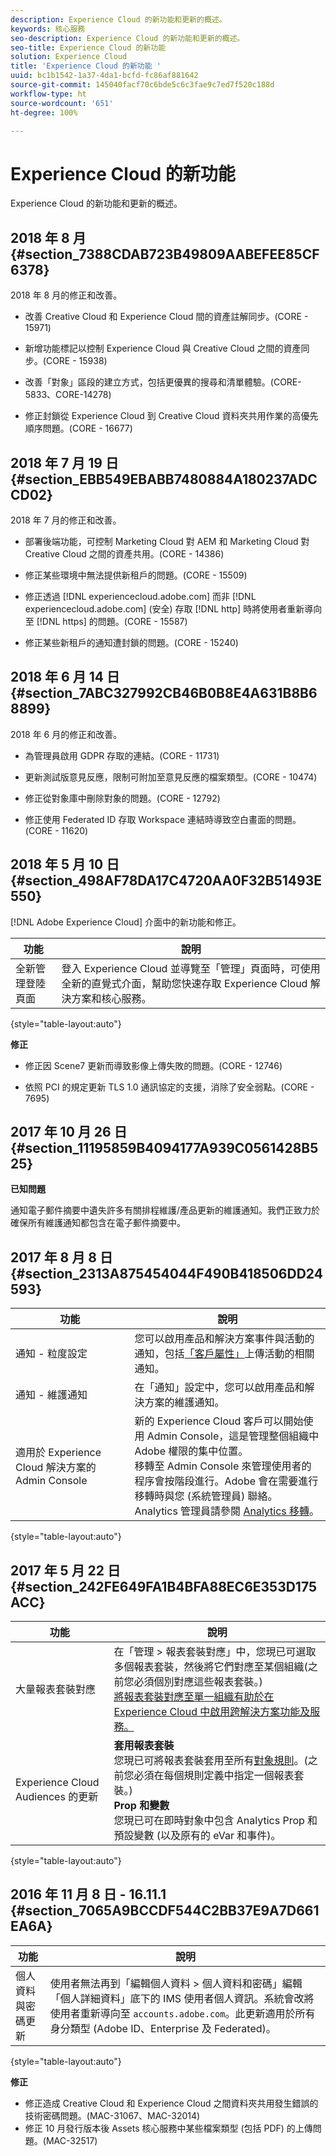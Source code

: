 ```yaml
---
description: Experience Cloud 的新功能和更新的概述。
keywords: 核心服務
seo-description: Experience Cloud 的新功能和更新的概述。
seo-title: Experience Cloud 的新功能
solution: Experience Cloud
title: 'Experience Cloud 的新功能 '
uuid: bc1b1542-1a37-4da1-bcfd-fc86af881642
source-git-commit: 145040facf70c6bde5c6c3fae9c7ed7f520c188d
workflow-type: ht
source-wordcount: '651'
ht-degree: 100%

---
```



# Experience Cloud 的新功能

Experience Cloud 的新功能和更新的概述。

## 2018 年 8 月 {#section_7388CDAB723B49809AABEFEE85CF6378}

2018 年 8 月的修正和改善。

* 改善 Creative Cloud 和 Experience Cloud 間的資產註解同步。(CORE - 15971)

* 新增功能標記以控制 Experience Cloud 與 Creative Cloud 之間的資產同步。(CORE - 15938)

* 改善「對象」區段的建立方式，包括更優異的搜尋和清單體驗。(CORE-5833、CORE-14278)
* 修正封鎖從 Experience Cloud 到 Creative Cloud 資料夾共用作業的高優先順序問題。(CORE - 16677)


## 2018 年 7 月 19 日 {#section_EBB549EBABB7480884A180237ADCCD02}

2018 年 7 月的修正和改善。

* 部署後端功能，可控制 Marketing Cloud 對 AEM 和 Marketing Cloud 對 Creative Cloud 之間的資產共用。(CORE - 14386)

* 修正某些環境中無法提供新租戶的問題。(CORE - 15509)

* 修正透過 [!DNL experiencecloud.adobe.com] 而非 [!DNL experiencecloud.adobe.com] (安全) 存取 [!DNL http] 時將使用者重新導向至 [!DNL https] 的問題。(CORE - 15587)

* 修正某些新租戶的通知遭封鎖的問題。(CORE - 15240)


## 2018 年 6 月 14 日 {#section_7ABC327992CB46B0B8E4A631B8B68899}

2018 年 6 月的修正和改善。

* 為管理員啟用 GDPR 存取的連結。(CORE - 11731)

* 更新測試版意見反應，限制可附加至意見反應的檔案類型。(CORE - 10474)

* 修正從對象庫中刪除對象的問題。(CORE - 12792)

* 修正使用 Federated ID 存取 Workspace 連結時導致空白畫面的問題。(CORE - 11620)


## 2018 年 5 月 10 日 {#section_498AF78DA17C4720AA0F32B51493E550}

[!DNL Adobe Experience Cloud] 介面中的新功能和修正。

| 功能 | 說明 |
|--- |--- |
| 全新管理登陸頁面 | 登入 Experience Cloud 並導覽至「管理」頁面時，可使用全新的直覺式介面，幫助您快速存取 Experience Cloud 解決方案和核心服務。 |

{style=&quot;table-layout:auto&quot;}

**修正**

* 修正因 Scene7 更新而導致影像上傳失敗的問題。(CORE - 12746)

* 依照 PCI 的規定更新 TLS 1.0 通訊協定的支援，消除了安全弱點。(CORE - 7695)


## 2017 年 10 月 26 日 {#section_11195859B4094177A939C0561428B525}

**已知問題**

通知電子郵件摘要中遺失許多有關排程維護/產品更新的維護通知。我們正致力於確保所有維護通知都包含在電子郵件摘要中。

## 2017 年 8 月 8 日 {#section_2313A875454044F490B418506DD24593}

| 功能 | 說明 |
|--- |--- |
| 通知 - 粒度設定 | 您可以啟用產品和解決方案事件與活動的通知，包括[「客戶屬性」](attributes.md)上傳活動的相關通知。        |
| 通知 - 維護通知 | 在「通知」設定中，您可以啟用產品和解決方案的維護通知。 |
| 適用於 Experience Cloud 解決方案的 Admin Console | 新的 Experience Cloud 客戶可以開始使用 Admin Console，這是管理整個組織中 Adobe 權限的集中位置。<br>移轉至 Admin Console 來管理使用者的程序會按階段進行。Adobe 會在需要進行移轉時與您 (系統管理員) 聯絡。<br>Analytics 管理員請參閱 [Analytics 移轉](https://experienceleague.adobe.com/docs/analytics/admin/user-product-management/user-management/migrate-users/c-migration-tool.html?lang=zh-Hant)。 |

{style=&quot;table-layout:auto&quot;}

## 2017 年 5 月 22 日 {#section_242FE649FA1B4BFA88EC6E353D175ACC}

| 功能 | 說明 |
|--- |--- |
| 大量報表套裝對應 | 在「管理 > 報表套裝對應」中，您現已可選取多個報表套裝，然後將它們對應至某個組織(之前您必須個別對應這些報表套裝。)<br>[將報表套裝對應至單一組織有助於在 Experience Cloud 中啟用跨解決方案功能及服務。](core-services.md) |
| Experience Cloud Audiences 的更新 | **套用報表套裝**<br>&#x200B;您現已可將報表套裝套用至所有[對象規則](t-audience-create.md)。(之前您必須在每個規則定義中指定一個報表套裝。)<br>**Prop 和變數**<br>&#x200B;您現已可在即時對象中包含 Analytics Prop 和預設變數 (以及原有的 eVar 和事件)。 |

{style=&quot;table-layout:auto&quot;}

## 2016 年 11 月 8 日 - 16.11.1 {#section_7065A9BCCDF544C2BB37E9A7D661EA6A}

| 功能 | 說明 |
|--- |--- |
| 個人資料與密碼更新 | 使用者無法再到「編輯個人資料 > 個人資料和密碼」編輯「個人詳細資料」底下的 IMS 使用者個人資訊。系統會改將使用者重新導向至 `accounts.adobe.com`。此更新適用於所有身分類型 (Adobe ID、Enterprise 及 Federated)。 |

{style=&quot;table-layout:auto&quot;}

**修正**

* 修正造成 Creative Cloud 和 Experience Cloud 之間資料夾共用發生錯誤的技術密碼問題。(MAC-31067、MAC-32014)
* 修正 10 月發行版本後 Assets 核心服務中某些檔案類型 (包括 PDF) 的上傳問題。(MAC-32517)

